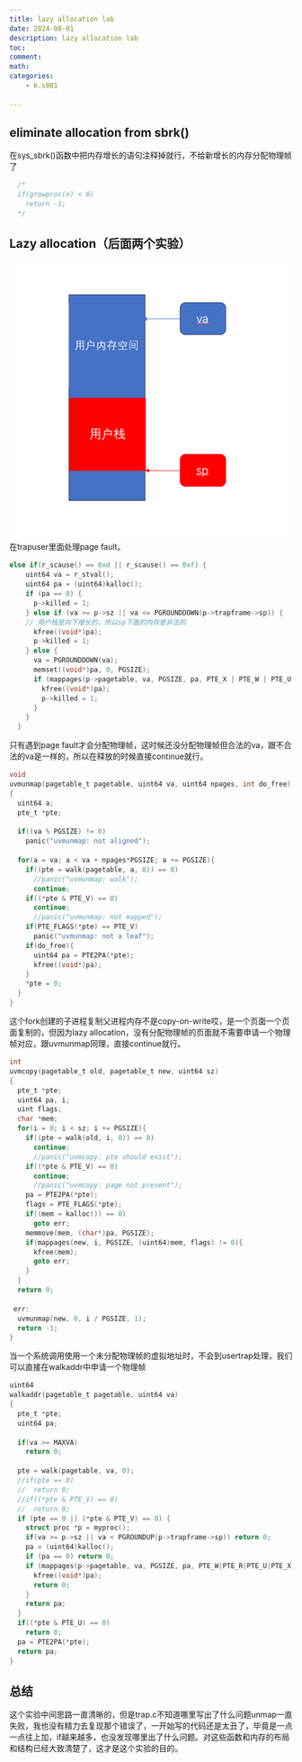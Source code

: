 ```yaml
---
title: lazy allocation lab
date: 2024-08-01
description: lazy allocation lab
toc: 
comment: 
math:
categories:
    - 6.s081
    
---
```

## eliminate allocation from sbrk()
在sys_sbrk()函数中把内存增长的语句注释掉就行，不给新增长的内存分配物理帧了
```c
  /*
  if(growproc(n) < 0)
    return -1;
  */
```
## Lazy allocation（后面两个实验）
![alt text](image.png)
在trapuser里面处理page fault。
```c
else if(r_scause() == 0xd || r_scause() == 0xf) {
    uint64 va = r_stval();
    uint64 pa = (uint64)kalloc();
    if (pa == 0) {
      p->killed = 1;
    } else if (va >= p->sz || va <= PGROUNDDOWN(p->trapframe->sp)) {
    // 用户栈是向下增长的，所以sp下面的内存是非法的
      kfree((void*)pa);
      p->killed = 1;
    } else {
      va = PGROUNDDOWN(va);
      memset((void*)pa, 0, PGSIZE);
      if (mappages(p->pagetable, va, PGSIZE, pa, PTE_X | PTE_W | PTE_U | PTE_R) != 0) {
        kfree((void*)pa);
        p->killed = 1;
      }
    }
  }
```
只有遇到page fault才会分配物理帧，这时候还没分配物理帧但合法的va，跟不合法的va是一样的，所以在释放的时候直接continue就行。
```c
void
uvmunmap(pagetable_t pagetable, uint64 va, uint64 npages, int do_free)
{
  uint64 a;
  pte_t *pte;

  if((va % PGSIZE) != 0)
    panic("uvmunmap: not aligned");

  for(a = va; a < va + npages*PGSIZE; a += PGSIZE){
    if((pte = walk(pagetable, a, 0)) == 0)
      //panic("uvmunmap: walk");
      continue;
    if((*pte & PTE_V) == 0)
      continue;
      //panic("uvmunmap: not mapped");
    if(PTE_FLAGS(*pte) == PTE_V)
      panic("uvmunmap: not a leaf");
    if(do_free){
      uint64 pa = PTE2PA(*pte);
      kfree((void*)pa);
    }
    *pte = 0;
  }
}
```
这个fork创建的子进程复制父进程内存不是copy-on-write哎，是一个页面一个页面复制的，但因为lazy allocation，没有分配物理帧的页面就不需要申请一个物理帧对应，跟uvmunmap同理，直接continue就行。
```c
int     
uvmcopy(pagetable_t old, pagetable_t new, uint64 sz)   
{       
  pte_t *pte;    
  uint64 pa, i;  
  uint flags;    
  char *mem;       
  for(i = 0; i < sz; i += PGSIZE){ 
    if((pte = walk(old, i, 0)) == 0) 
      continue;  
      //panic("uvmcopy: pte should exist");   
    if((*pte & PTE_V) == 0)        
      continue;  
      //panic("uvmcopy: page not present");   
    pa = PTE2PA(*pte);    
    flags = PTE_FLAGS(*pte);       
    if((mem = kalloc()) == 0)      
      goto err;  
    memmove(mem, (char*)pa, PGSIZE); 
    if(mappages(new, i, PGSIZE, (uint64)mem, flags) != 0){      
      kfree(mem);
      goto err;  
    }   
  }     
  return 0;      
        
 err:   
  uvmunmap(new, 0, i / PGSIZE, 1); 
  return -1;     
}
```
当一个系统调用使用一个未分配物理帧的虚拟地址时，不会到usertrap处理，我们可以直接在walkaddr中申请一个物理帧
```c
uint64
walkaddr(pagetable_t pagetable, uint64 va)
{
  pte_t *pte;
  uint64 pa;

  if(va >= MAXVA)
    return 0;

  pte = walk(pagetable, va, 0);
  //if(pte == 0)
  //  return 0;
  //if((*pte & PTE_V) == 0)
  //  return 0;
  if (pte == 0 || (*pte & PTE_V) == 0) {
    struct proc *p = myproc();
    if(va >= p->sz || va < PGROUNDUP(p->trapframe->sp)) return 0;
    pa = (uint64)kalloc();
    if (pa == 0) return 0;
    if (mappages(p->pagetable, va, PGSIZE, pa, PTE_W|PTE_R|PTE_U|PTE_X) != 0) {
      kfree((void*)pa);
	  return 0;
    }
	return pa;
  }
  if((*pte & PTE_U) == 0)
    return 0;
  pa = PTE2PA(*pte);
  return pa;
}
```

## 总结
这个实验中间思路一直清晰的，但是trap.c不知道哪里写出了什么问题unmap一直失败，我也没有精力去复现那个错误了，一开始写的代码还是太丑了，毕竟是一点一点往上加，if越来越多，也没发现哪里出了什么问题。对这些函数和内存的布局和结构已经大致清楚了，这才是这个实验的目的。